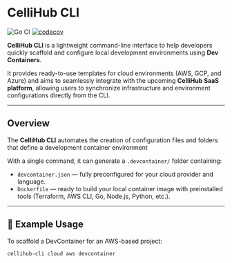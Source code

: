 # CelliHub CLI
![Go CI](https://github.com/cellihub/cellihub-cli/actions/workflows/go.yml/badge.svg)
[![codecov](https://codecov.io/gh/cellihub/cellihub-cli/branch/main/graph/badge.svg)](https://codecov.io/gh/cellihub/cellihub-cli)


**CelliHub CLI** is a lightweight command-line interface to help developers quickly scaffold and configure local development environments using **Dev Containers**.

It provides ready-to-use templates for cloud environments (AWS, GCP, and Azure) and aims to seamlessly integrate with the upcoming **CelliHub SaaS platform**, allowing users to synchronize infrastructure and environment configurations directly from the CLI.

---

## Overview

The **CelliHub CLI** automates the creation of configuration files and folders that define a development container environment

With a single command, it can generate a `.devcontainer/` folder containing:
- `devcontainer.json` — fully preconfigured for your cloud provider and language.
- `Dockerfile` — ready to build your local container image with preinstalled tools (Terraform, AWS CLI, Go, Node.js, Python, etc.).

---

## 🧱 Example Usage

To scaffold a DevContainer for an AWS-based project:

```
cellihub-cli cloud aws devcontainer
```
